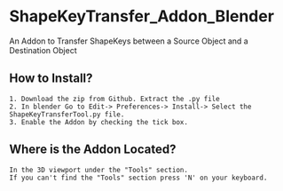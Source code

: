 # ShapeKeyTransfer_Addon_Blender
An Addon to Transfer ShapeKeys between a Source Object and a Destination Object

## How to Install?
    1. Download the zip from Github. Extract the .py file
    2. In blender Go to Edit-> Preferences-> Install-> Select the ShapeKeyTransferTool.py file.
    3. Enable the Addon by checking the tick box.

## Where is the Addon Located?
    In the 3D viewport under the "Tools" section.
    If you can't find the "Tools" section press 'N' on your keyboard.
    
   
